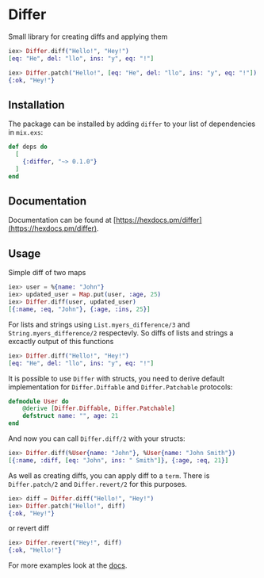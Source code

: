# Differ 

Small library for creating diffs and applying them

```elixir
iex> Differ.diff("Hello!", "Hey!")
[eq: "He", del: "llo", ins: "y", eq: "!"]

iex> Differ.patch("Hello!", [eq: "He", del: "llo", ins: "y", eq: "!"])
{:ok, "Hey!"}
```

## Installation

The package can be installed
by adding `differ` to your list of dependencies in `mix.exs`:

```elixir
def deps do
  [
    {:differ, "~> 0.1.0"}
  ]
end
```

## Documentation

Documentation can be found at [https://hexdocs.pm/differ](https://hexdocs.pm/differ).

## Usage

Simple diff of two maps

```elixir
iex> user = %{name: "John"}
iex> updated_user = Map.put(user, :age, 25)
iex> Differ.diff(user, updated_user)
[{:name, :eq, "John"}, {:age, :ins, 25}]
```

For lists and strings using `List.myers_difference/3` and `String.myers_difference/2` respectevly.
So diffs of lists and strings a excactly output of this functions
```elixir
iex> Differ.diff("Hello!", "Hey!")
[eq: "He", del: "llo", ins: "y", eq: "!"]
```

It is possible to use `Differ` with structs, you need to derive default implementation
for `Differ.Diffable` and `Differ.Patchable` protocols:
```elixir
defmodule User do
    @derive [Differ.Diffable, Differ.Patchable]
    defstruct name: "", age: 21
end
```
And now you can call `Differ.diff/2` with your structs:
```elixir
iex> Differ.diff(%User{name: "John"}, %User{name: "John Smith"})
[{:name, :diff, [eq: "John", ins: " Smith"]}, {:age, :eq, 21}]
```

As well as creating diffs, you can apply diff to a `term`. There is `Differ.patch/2` and `Differ.revert/2` for this purposes.

```elixir
iex> diff = Differ.diff("Hello!", "Hey!")
iex> Differ.patch("Hello!", diff)
{:ok, "Hey!"}
```
or revert diff
```elixir
iex> Differ.revert("Hey!", diff)
{:ok, "Hello!"}
```

For more examples look at the [docs](https://hexdocs.pm/differ/Differ.html).
